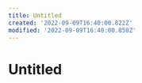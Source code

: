 ```yaml
---
title: Untitled
created: '2022-09-09T16:40:00.822Z'
modified: '2022-09-09T16:40:00.850Z'
---
```


# Untitled
